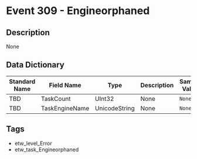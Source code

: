 # Event 309 - Engineorphaned

## Description
None

## Data Dictionary
|Standard Name|Field Name|Type|Description|Sample Value|
|---|---|---|---|---|
|TBD|TaskCount|UInt32|None|`None`|
|TBD|TaskEngineName|UnicodeString|None|`None`|

## Tags
* etw_level_Error
* etw_task_Engineorphaned